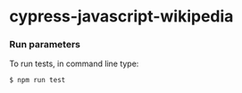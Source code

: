 # cypress-javascript-wikipedia

### Run parameters  
To run tests, in command line type:   
```sh  
$ npm run test  
```  

